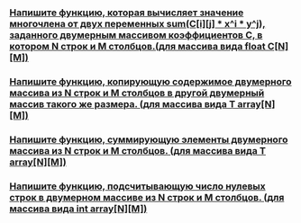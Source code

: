 ### [Напишите функцию, которая вычисляет значение многочлена от двух переменных sum(С[i][j] * x^i * y^j), заданного двумерным массивом коэффициентов С, в котором N строк и M столбцов.(для массива вида float C[N][M])](https://github.com/ptrvsrg/NSU_homework_C/tree/master/2-%D0%BC%D0%B5%D1%80%D0%BD%D1%8B%D0%B5%20%D0%BC%D0%B0%D1%81%D1%81%D0%B8%D0%B2%D1%8B/%D0%97%D0%BD%D0%B0%D1%87%D0%B5%D0%BD%D0%B8%D1%8F%20%D0%BC%D0%BD%D0%BE%D0%B3%D0%BE%D1%87%D0%BB%D0%B5%D0%BD%D0%B0%2C%20%D0%B7%D0%B0%D0%B4%D0%B0%D0%BD%D0%BD%D0%BE%D0%B3%D0%BE%202-%D0%BC%D0%B5%D1%80%D0%BD%D1%8B%D0%BC%20%D0%BC%D0%B0%D1%81%D1%81%D0%B8%D0%B2%D0%BE%D0%BC)

### [Напишите функцию, копирующую содержимое двумерного массива из N строк и M столбцов в другой двумерный массив такого же размера. (для массива вида T array[N][M])](https://github.com/ptrvsrg/NSU_homework_C/tree/master/2-%D0%BC%D0%B5%D1%80%D0%BD%D1%8B%D0%B5%20%D0%BC%D0%B0%D1%81%D1%81%D0%B8%D0%B2%D1%8B/%D0%9A%D0%BE%D0%BF%D0%B8%D1%80%D0%BE%D0%B2%D0%B0%D0%BD%D0%B8%D0%B5%20%D0%B7%D0%BD%D0%B0%D1%87%D0%B5%D0%BD%D0%B8%D0%B9%202-%D0%BC%D0%B5%D1%80%D0%BD%D0%BE%D0%B3%D0%BE%20%D0%BC%D0%B0%D1%81%D1%81%D0%B8%D0%B2%D0%B0)

### [Напишите функцию, суммирующую элементы двумерного массива из N строк и M столбцов. (для массива вида T array[N][M])](https://github.com/ptrvsrg/NSU_homework_C/tree/master/2-%D0%BC%D0%B5%D1%80%D0%BD%D1%8B%D0%B5%20%D0%BC%D0%B0%D1%81%D1%81%D0%B8%D0%B2%D1%8B/%D0%A1%D1%83%D0%BC%D0%BC%D0%B0%20%D1%8D%D0%BB%D0%B5%D0%BC%D0%B5%D0%BD%D1%82%D0%BE%D0%B2%202-%D0%BC%D0%B5%D1%80%D0%BD%D0%BE%D0%B3%D0%BE%20%D0%BC%D0%B0%D1%81%D1%81%D0%B8%D0%B2%D0%B0)

### [Напишите функцию, подсчитывающую число нулевых строк в двумерном массиве из N строк и M столбцов. (для массива вида int array[N][M])](https://github.com/ptrvsrg/NSU_homework_C/tree/master/2-%D0%BC%D0%B5%D1%80%D0%BD%D1%8B%D0%B5%20%D0%BC%D0%B0%D1%81%D1%81%D0%B8%D0%B2%D1%8B/%D0%A7%D0%B8%D1%81%D0%BB%D0%BE%20%D0%BD%D1%83%D0%BB%D0%B5%D0%B2%D1%8B%D1%85%20%D1%81%D1%82%D1%80%D0%BE%D0%BA%20%D0%B2%202-%D0%BC%D0%B5%D1%80%D0%BD%D0%BE%D0%BC%20%D0%BC%D0%B0%D1%81%D1%81%D0%B8%D0%B2%D0%B5)